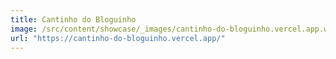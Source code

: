 ```yaml
---
title: Cantinho do Bloguinho
image: /src/content/showcase/_images/cantinho-do-bloguinho.vercel.app.webp
url: "https://cantinho-do-bloguinho.vercel.app/"
---
```

